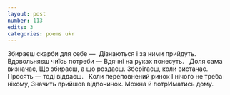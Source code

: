 ```yaml
---
layout: post
number: 113
edits: 3
categories: poems ukr
---
```


Збираєш скарби для себе — 
Дізнаються і за ними прийдуть. 
Вдовольняєш чиїсь потреби —
Вдячні на руках понесуть. 
 
Доля сама визначає, 
Що збираєш, а що роздаєш. 
Зберігаєш, коли вистачає.
Просять — тоді віддаєш. 
 
Коли переповнений ринок
І нічого не треба нікому,
Значить прийшов відпочинок.
Можна й потрИматись дому.
